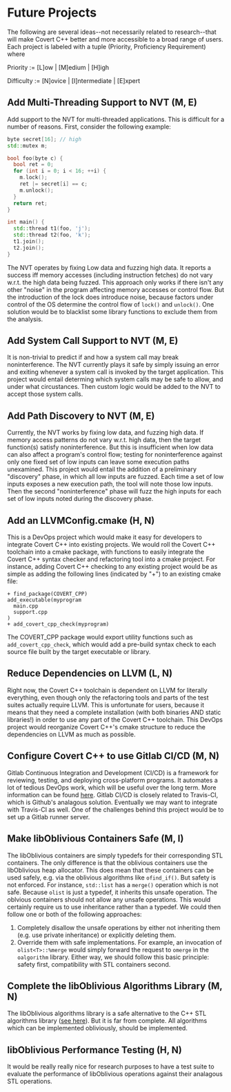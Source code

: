 Future Projects
=======================

The following are several ideas--not necessarily related to research--that
will make Covert C++ better and more accessible to a broad range of users. Each
project is labeled with a tuple (Priority, Proficiency Requirement) where

Priority := [L]ow | [M]edium | [H]igh

Difficulty := [N]ovice | [I]ntermediate | [E]xpert

Add Multi-Threading Support to NVT (M, E)
-----------------------------------------

Add support to the NVT for multi-threaded applications. This is difficult for
a number of reasons. First, consider the following example:
```C++
byte secret[16]; // high
std::mutex m;

bool foo(byte c) {
  bool ret = 0;
  for (int i = 0; i < 16; ++i) {
    m.lock();
    ret |= secret[i] == c;
    m.unlock();
  }
  return ret;
}

int main() {
  std::thread t1(foo, 'j');
  std::thread t2(foo, 'k');
  t1.join();
  t2.join();
}
```
The NVT operates by fixing Low data and fuzzing high data. It reports a success
iff memory accesses (including instruction fetches) do not vary w.r.t. the
high data being fuzzed. This approach only works if there isn't any other
"noise" in the program affecting memory accesses or control flow. But the
introduction of the lock does introduce noise, because factors under control
of the OS determine the control flow of `lock()` and `unlock()`. One solution
would be to blacklist some library functions to exclude them from the analysis.

Add System Call Support to NVT (M, E)
-------------------------------------

It is non-trivial to predict if and how a system call may break
noninterference. The NVT currently plays it safe by simply issuing an error and
exiting whenever a system call is invoked by the target application. This
project would entail determing which system calls may be safe to allow, and
under what circustances. Then custom logic would be added to the NVT to accept
those system calls.

Add Path Discovery to NVT (M, E)
--------------------------------

Currently, the NVT works by fixing low data, and fuzzing high data. If memory
access patterns do not vary w.r.t. high data, then the target function(s)
satisfy noninterference. But this is insufficient when low data can also affect
a program's control flow; testing for noninterference against only one fixed set
of low inputs can leave some execution paths unexamined. This project would
entail the addition of a preliminary "discovery" phase, in which all low inputs
are fuzzed. Each time a set of low inputs exposes a new execution path, the tool
will note those low inputs. Then the second "noninterference" phase will fuzz
the high inputs for each set of low inputs noted during the discovery phase.

Add an LLVMConfig.cmake (H, N)
------------------------------

This is a DevOps project which would make it easy for developers to integrate
Covert C++ into existing projects. We would roll the Covert C++ toolchain into a
cmake package, with functions to easily integrate the Covert C++ syntax checker
and refactoring tool into a cmake project. For instance, adding Covert C++
checking to any existing project would be as simple as adding the following
lines (indicated by "+") to an existing cmake file:
```
+ find_package(COVERT_CPP)
add_executable(myprogram
  main.cpp
  support.cpp
)
+ add_covert_cpp_check(myprogram)
```
The COVERT_CPP package would export utility functions such as
`add_covert_cpp_check`, which would add a pre-build syntax check to each source
file built by the target executable or library.

Reduce Dependencies on LLVM (L, N)
----------------------------------

Right now, the Covert C++ toolchain is dependent on LLVM for literally
everything, even though only the refactoring tools and parts of the test suites
actually require LLVM. This is unfortunate for users, because it means that
they need a complete installation (with both binaries AND static libraries!)
in order to use any part of the Covert C++ toolchain. This DevOps project would
reorganize Covert C++'s cmake structure to reduce the dependencies on LLVM as
much as possible.

Configure Covert C++ to use Gitlab CI/CD (M, N)
-----------------------------------------------

Gitlab Continuous Integration and Development (CI/CD) is a framework for
reviewing, testing, and deploying cross-platform programs. It automates a lot
of tedious DevOps work, which will be useful over the long term. More
information can be found
[here](https://about.gitlab.com/features/gitlab-ci-cd/).  Gitlab CI/CD is
closely related to Travis-CI, which is Github's analagous solution. Eventually
we may want to integrate with Travis-CI as well. One of the challenges behind
this project would be to set up a Gitlab runner server.

Make libOblivious Containers Safe (M, I)
----------------------------------------

The libOblivious containers are simply typedefs for their corresponding STL
containers. The only difference is that the oblivious containers use the
libOblivious heap allocator. This does mean that these containers can be used
safely, e.g. via the oblivious algorithms like `ofind_if()`. But safety is not
enforced. For instance, `std::list` has a `merge()` operation which is not
safe. Because `olist` is just a typedef, it inherits this unsafe operation. The
oblvious containers should not allow any unsafe operations. This would
certainly require us to use inheritance rather than a typedef. We could then
follow one or both of the following approaches:
1. Completely disallow the unsafe operations by either not inheriting them (e.g.
   use private inheritance) or explicitly deleting them.
2. Override them with safe implementations. For example, an invocation of
   `olist<T>::%merge` would simply forward the request to `omerge` in the
   `oalgorithm` library.
Either way, we should follow this basic principle: safety first, compatibility
with STL containers second.

Complete the libOblivious Algorithms Library (M, N)
---------------------------------------------------

The libOblivious algorithms library is a safe alternative to the C++ STL
algorithms library ([see here](http://en.cppreference.com/w/cpp/algorithm)).
But it is far from complete. All algorithms which can be implemented
obliviously, should be implemented.

libOblivious Performance Testing (H, N)
---------------------------------------

It would be really really nice for research purposes to have a test suite to
evaluate the performance of libOblivious operations against their analagous STL
operations.

